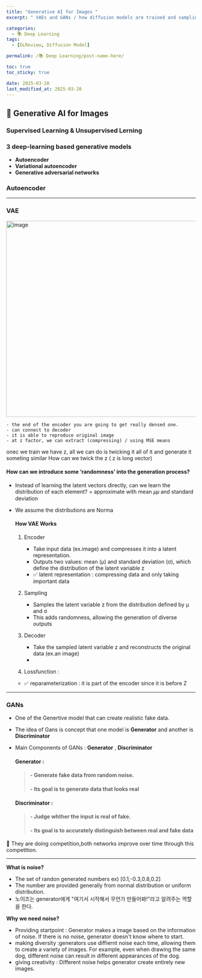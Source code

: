 ```yaml
---
title: "Generative AI for Images "
excerpt: " VAEs and GANs / how diffusion models are trained and sampling is conducted to generate image"

categories:
  - 📚 Deep Learning
tags:
  - [DLReview, Diffusion Model]

permalink: /📚 Deep Learning/post-name-here/

toc: true
toc_sticky: true

date: 2025-03-20
last_modified_at: 2025-03-20
---
```


## 🦥 Generative AI for Images

### Supervised Learning & Unsupervised Lerning 

### 3 deep-learning based generative models

- **Autoencoder** 
- **Variational autoencoder**
- **Generative adversarial networks**

### Autoencoder 


---

### VAE 

<img width="521" alt="image" src="https://github.com/user-attachments/assets/c5c926ab-0b59-4558-a53f-3ed687f75604" />
    
    
    - the end of the encoder you are going to get really densed one. 
    - can connect to decoder 
    - it is able to reproduce original image 
    - at z factor, we can extract (compressing) / using MSE means 


onec we train we have z, all we can do is twicking it all of it and generate it someting similar 
How can we twick the z ( z is long vector) 

  #### How can we introduce some ‘randomness’ into the generation process?

- Instead of learning the latent vectors directly, can we learn the
distribution of each element? = approximate with mean 𝜇𝜇 and standard deviation
- We assume the distributions are Norma



  #### How VAE Works 
  1. Encoder
     - Take input data (ex.image) and compresses it into a latent representation.
     - Outputs two values: mean (μ) and standard deviation (σ), which define the distribution           of the latent variable z
     - ✅ latent representation : compressing data and only taking important data 
 
  2. Sampling
      - Samples the latent variable z from the distribution defined by μ and σ
      - This adds randomness, allowing the generation of diverse outputs
 
  3. Decoder
       - Take the sampled latent variable z and reconstructs the original data (ex.an image)
       - 
  5. Lossfunction : 

 
   - ✅ reparameterization : it is part of the encoder since it is before Z
---

### GANs
- One of the Genertive model that can create realistic fake data. 
- The idea of Gans is concept that one model is **Generator** and another is **Discriminator**
- Main Components of GANs : **Generator** , **Discriminator**
  #### **Generator** :
  >####                - Generate fake data from random noise.
  >####                - Its goal is to generate data that looks real
  
  #### **Discriminator** :
  >####                - Judge whther the input is real of fake.
  >####                - Its goal is to accurately distinguish between real and fake data

 📌 They are doing competition,both networks improve over time through this competition.


---


**What is noise?**
- The set of randon generated numbers ex) [0.1,-0.3,0.8,0.2]
- The number are provided generally from normal distribution or uniform distribution. 
- 노이즈는 generator에게 "여기서 시작해서 무언가 만들어봐!"라고 알려주는 역할을 한다.

**Why we need noise?**
- Providing startpoint : Generator makes a image based on the information of noise. If there is no noise, generator doesn't know where to start.
- making diversity :generators use diffiernt noise each time, allowing them to create a variety of images. For example, even when drawing the same dog, different noise can result in different appearances of the dog.
- giving creativity : Different noise helps generator create entirely new images. 
  






